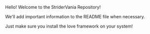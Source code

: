 Hello! Welcome to the StriderVania Repository!

We'll add important information to the README file when necessary.

Just make sure you install the love framework on your system!
